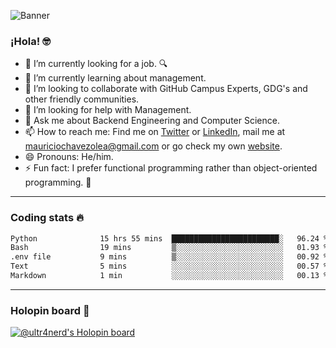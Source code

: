 ![Banner](banner.gif)

### ¡Hola! 🤓

- 🔭 I’m currently looking for a job. 🔍
- 🌱 I’m currently learning about management.
- 👯 I’m looking to collaborate with GitHub Campus Experts, GDG's and other friendly communities.
- 🤔 I’m looking for help with Management.
- 💬 Ask me about Backend Engineering and Computer Science.
- 📫 How to reach me: Find me on [Twitter](https://twitter.com/ultr4nerd) or [LinkedIn](https://www.linkedin.com/in/ultr4nerd), mail me at [mauriciochavezolea@gmail.com](mailto:mauriciochavezolea@gmail.com) or go check my own [website](https://mauriciochavez.dev).
- 😄 Pronouns: He/him. 
- ⚡ Fun fact: I prefer functional programming rather than object-oriented programming. 🤭
---

### Coding stats 🔥

<!--START_SECTION:waka-->

```txt
Python              15 hrs 55 mins  ████████████████████████░   96.24 %
Bash                19 mins         ▒░░░░░░░░░░░░░░░░░░░░░░░░   01.93 %
.env file           9 mins          ▒░░░░░░░░░░░░░░░░░░░░░░░░   00.92 %
Text                5 mins          ░░░░░░░░░░░░░░░░░░░░░░░░░   00.57 %
Markdown            1 min           ░░░░░░░░░░░░░░░░░░░░░░░░░   00.13 %
```

<!--END_SECTION:waka-->

---

### Holopin board 🦖

[![@ultr4nerd's Holopin board](https://holopin.me/ultr4nerd)](https://holopin.io/@ultr4nerd)
